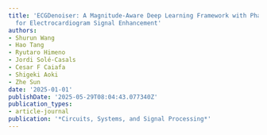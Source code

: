 ```yaml
---
title: 'ECGDenoiser: A Magnitude-Aware Deep Learning Framework with Phase Retrieval
  for Electrocardiogram Signal Enhancement'
authors:
- Shurun Wang
- Hao Tang
- Ryutaro Himeno
- Jordi Solé-Casals
- Cesar F Caiafa
- Shigeki Aoki
- Zhe Sun
date: '2025-01-01'
publishDate: '2025-05-29T08:04:43.077340Z'
publication_types:
- article-journal
publication: '*Circuits, Systems, and Signal Processing*'
---
```

